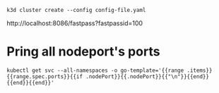 ```
k3d cluster create --config config-file.yaml
```

http://localhost:8086/fastpass?fastpassid=100

# Pring all nodeport's ports
```
kubectl get svc --all-namespaces -o go-template='{{range .items}}{{range.spec.ports}}{{if .nodePort}}{{.nodePort}}{{"\n"}}{{end}}{{end}}{{end}}'
```
